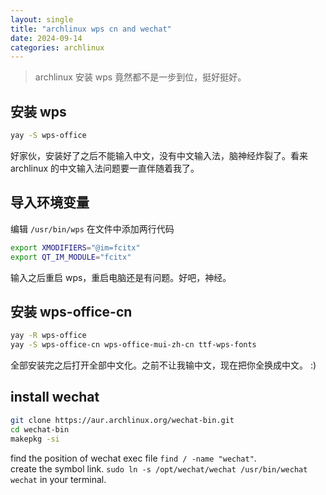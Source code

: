 ```yaml
---
layout: single
title: "archlinux wps cn and wechat"
date: 2024-09-14
categories: archlinux
---
```

> archlinux 安装 wps 竟然都不是一步到位，挺好挺好。
## 安装 wps
```bash
yay -S wps-office
```
好家伙，安装好了之后不能输入中文，没有中文输入法，脑神经炸裂了。看来 archlinux 的中文输入法问题要一直伴随着我了。

## 导入环境变量
编辑 `/usr/bin/wps` 在文件中添加两行代码
```bash
export XMODIFIERS="@im=fcitx"
export QT_IM_MODULE="fcitx"
```
输入之后重启 wps，重启电脑还是有问题。好吧，神经。

## 安装 wps-office-cn
```bash
yay -R wps-office
yay -S wps-office-cn wps-office-mui-zh-cn ttf-wps-fonts
```
全部安装完之后打开全部中文化。之前不让我输中文，现在把你全换成中文。 :)


## install wechat
```bash
git clone https://aur.archlinux.org/wechat-bin.git
cd wechat-bin
makepkg -si
```
find the position of wechat exec file `find / -name "wechat"`.  
create the symbol link. `sudo ln -s /opt/wechat/wechat /usr/bin/wechat`  
`wechat` in your terminal. 